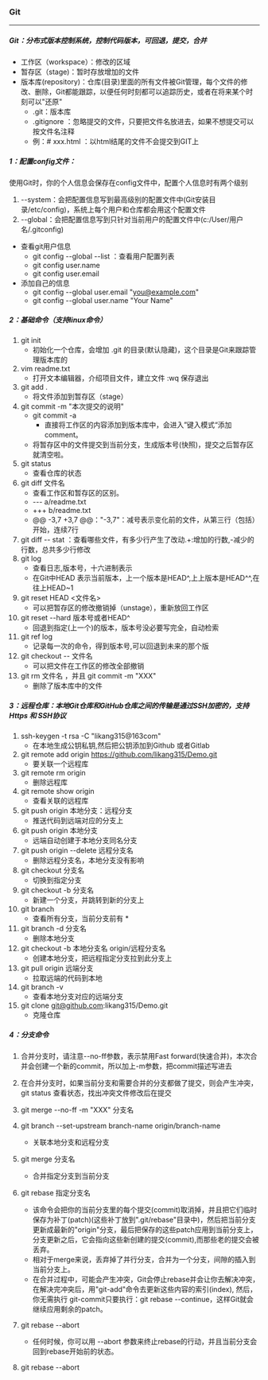 ### Git

------

##### Git：分布式版本控制系统，控制代码版本，可回退，提交，合并

- 工作区（workspace）：修改的区域
- 暂存区（stage)：暂时存放增加的文件
- 版本库(repository)：仓库(目录)里面的所有文件被Git管理，每个文件的修改、删除，Git都能跟踪，以便任何时刻都可以追踪历史，或者在将来某个时刻可以"还原"
  -  .git：版本库
  -  .gitignore ：忽略提交的文件，只要把文件名放进去，如果不想提交可以按文件名注释
  - 例：# xxx.html ：以html结尾的文件不会提交到GIT上

##### 1：配置config文件：

使用Git时，你的个人信息会保存在config文件中，配置个人信息时有两个级别

1. --system：会把配置信息写到最高级别的配置文件中(Git安装目录/etc/config)，系统上每个用户和仓库都会用这个配置文件
2. --global：会把配置信息写到只针对当前用户的配置文件中(c:/User/用户名/.gitconfig)

- 查看git用户信息
  - git config --global --list    ：查看用户配置列表
  - git config user.name
  - git config user.email 
- 添加自己的信息
  - git config --global user.email "you@example.com"
  - git config --global user.name "Your Name"

##### 2：基础命令（支持linux命令）

1. git init
   - 初始化一个仓库，会增加 .git 的目录(默认隐藏)，这个目录是Git来跟踪管理版本库的
2. vim readme.txt
   - 打开文本编辑器，介绍项目文件，建立文件 :wq 保存退出
3. git add . 
   - 将文件添加到暂存区（stage）
4. git commit -m "本次提交的说明" 
   - git commit -a
     - 直接将工作区的内容添加到版本库中，会进入”键入模式“添加comment。
   - 将暂存区中的文件提交到当前分支，生成版本号(快照)，提交之后暂存区就清空啦。
5. git status 
   - 查看仓库的状态
6. git diff 文件名
   - 查看工作区和暂存区的区别。
   - --- a/readme.txt
   - +++ b/readme.txt
   - @@ -3,7 +3,7 @@："-3,7"：减号表示变化前的文件，从第三行（包括）开始，连续7行
7. git diff -- stat  ：查看哪些文件，有多少行产生了改动.+:增加的行数,-减少的行数，总共多少行修改
8. git log
   - 查看日志,版本号，十六进制表示
   - 在Git中HEAD 表示当前版本，上一个版本是HEAD^,上上版本是HEAD^^,在往上HEAD~1
9. git reset HEAD <文件名>
   - 可以把暂存区的修改撤销掉（unstage），重新放回工作区
10. git reset --hard 版本号或者HEAD^
    - 回退到指定(上一个)的版本，版本号没必要写完全，自动检索
11. git ref log
    - 记录每一次的命令，得到版本号,可以回退到未来的那个版
12. git checkout -- 文件名	
    - 可以把文件在工作区的修改全部撤销
13. git rm 文件名 ，并且 git commit -m "XXX"
    - 删除了版本库中的文件

##### 3：远程仓库：本地Git仓库和GitHub仓库之间的传输是通过SSH加密的，支持Https 和 SSH协议

1. ssh-keygen -t rsa -C "likang315@163com"
   - 在本地生成公钥私钥,然后把公钥添加到Github 或者Gitlab
2. git remote add origin https://github.com/likang315/Demo.git
   - 要关联一个远程库
3. git remote rm origin
   - 删除远程库
4. git remote show origin
   - 查看关联的远程库
5. git push origin 本地分支：远程分支
   - 推送代码到远端对应的分支上
6. git push origin 本地分支
   - 远端自动创建于本地分支同名分支
7. git push origin --delete 远程分支名
   - 删除远程分支名，本地分支没有影响
8. git checkout 分支名 
   - 切换到指定分支 
9. git checkout -b 分支名 
   - 新建一个分支，并跳转到新的分支上	
10. git branch
    - 查看所有分支，当前分支前有 *
11. git branch -d 分支名
    - 删除本地分支
12. git checkout -b 本地分支名 origin/远程分支名
    - 创建本地分支，把远程指定分支拉到此分支上
13. git pull origin 远端分支
    - 拉取远端的代码到本地
14. git branch -v
    - 查看本地分支对应的远端分支
15. git clone git@github.com:likang315/Demo.git
    - 克隆仓库

##### 4：分支命令

1. 合并分支时，请注意--no-ff参数，表示禁用Fast forward(快速合并)，本次合并会创建一个新的commit，所以加上-m参数，把commit描述写进去
2. 在合并分支时，如果当前分支和需要合并的分支都做了提交，则会产生冲突，git status 查看状态，找出冲突文件修改后在提交
3. git merge --no-ff -m "XXX" 分支名
4. git branch --set-upstream branch-name origin/branch-name
   - 关联本地分支和远程分支
5. git merge 分支名
   - 合并指定分支到当前分支
6. git rebase 指定分支名
   - 该命令会把你的当前分支里的每个提交(commit)取消掉，并且把它们临时保存为补丁(patch)(这些补丁放到".git/rebase"目录中)，然后把当前分支更新成最新的"origin"分支，最后把保存的这些patch应用到当前分支上，分支更新之后，它会指向这些新创建的提交(commit),而那些老的提交会被丢弃。
   - 相对于merge来说，丢弃掉了并行分支，合并为一个分支，间隙的插入到当前分支上。
   - 在合并过程中，可能会产生冲突，Git会停止rebase并会让你去解决冲突，在解决完冲突后，用"git-add"命令去更新这些内容的索引(index), 然后，你无需执行 git-commit只要执行：git rebase --continue，这样Git就会继续应用剩余的patch。
7. git rebase --abort
   - 任何时候，你可以用 --abort 参数来终止rebase的行动，并且当前分支会回到rebase开始前的状态。

1. git rebase --abort

   

